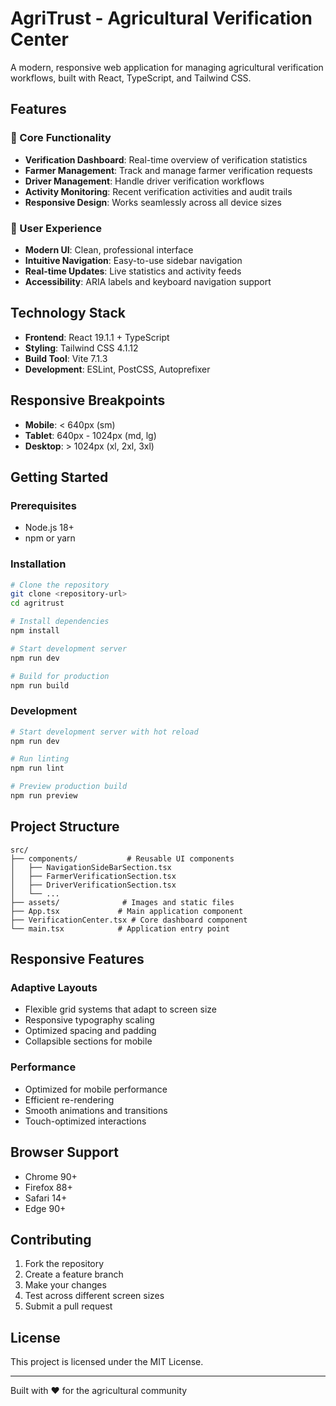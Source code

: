 # AgriTrust - Agricultural Verification Center

A modern, responsive web application for managing agricultural verification workflows, built with React, TypeScript, and Tailwind CSS.

## Features

### 🎯 Core Functionality
- **Verification Dashboard**: Real-time overview of verification statistics
- **Farmer Management**: Track and manage farmer verification requests
- **Driver Management**: Handle driver verification workflows
- **Activity Monitoring**: Recent verification activities and audit trails
- **Responsive Design**: Works seamlessly across all device sizes

### 🎨 User Experience
- **Modern UI**: Clean, professional interface
- **Intuitive Navigation**: Easy-to-use sidebar navigation
- **Real-time Updates**: Live statistics and activity feeds
- **Accessibility**: ARIA labels and keyboard navigation support

## Technology Stack

- **Frontend**: React 19.1.1 + TypeScript
- **Styling**: Tailwind CSS 4.1.12
- **Build Tool**: Vite 7.1.3
- **Development**: ESLint, PostCSS, Autoprefixer

## Responsive Breakpoints

- **Mobile**: < 640px (sm)
- **Tablet**: 640px - 1024px (md, lg)
- **Desktop**: > 1024px (xl, 2xl, 3xl)

## Getting Started

### Prerequisites
- Node.js 18+ 
- npm or yarn

### Installation
```bash
# Clone the repository
git clone <repository-url>
cd agritrust

# Install dependencies
npm install

# Start development server
npm run dev

# Build for production
npm run build
```

### Development
```bash
# Start development server with hot reload
npm run dev

# Run linting
npm run lint

# Preview production build
npm run preview
```

## Project Structure

```
src/
├── components/           # Reusable UI components
│   ├── NavigationSideBarSection.tsx
│   ├── FarmerVerificationSection.tsx
│   ├── DriverVerificationSection.tsx
│   └── ...
├── assets/              # Images and static files
├── App.tsx             # Main application component
├── VerificationCenter.tsx # Core dashboard component
└── main.tsx            # Application entry point
```

## Responsive Features

### Adaptive Layouts
- Flexible grid systems that adapt to screen size
- Responsive typography scaling
- Optimized spacing and padding
- Collapsible sections for mobile

### Performance
- Optimized for mobile performance
- Efficient re-rendering
- Smooth animations and transitions
- Touch-optimized interactions

## Browser Support

- Chrome 90+
- Firefox 88+
- Safari 14+
- Edge 90+

## Contributing

1. Fork the repository
2. Create a feature branch
3. Make your changes
4. Test across different screen sizes
5. Submit a pull request

## License

This project is licensed under the MIT License.

---

Built with ❤️ for the agricultural community
